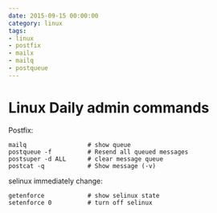 ```yaml
--- 
date: 2015-09-15 00:00:00
category: linux
tags: 
- linux
- postfix
- mailx
- mailq
- postqueue
---
```

 # Linux Daily admin commands</h2>

Postfix:

    mailq                 # show queue
    postqueue -f          # Resend all queued messages
    postsuper -d ALL      # clear message queue
    postcat -q            # Show message (-v)

selinux immediately change:

    getenforce            # show selinux state
    setenforce 0          # turn off selinux